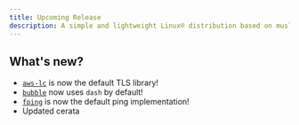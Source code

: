 ```yaml
---
title: Upcoming Release
description: A simple and lightweight Linux® distribution based on musl libc and toybox
---
```


## What's new?
- [`aws-lc`](https://github.com/aws/aws-lc) is now the default TLS library!
- [`bubble`](https://github.com/glaucuslinux/bubble) now uses `dash` by default!
- [`fping`](https://fping.org/) is now the default ping implementation!
- Updated cerata
